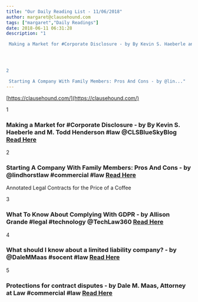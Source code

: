 ```yaml
---
title: "Our Daily Reading List - 11/06/2018"
author: margaret@clausehound.com
tags: ["margaret","Daily Readings"]
date: 2018-06-11 06:31:28
description: "1

 Making a Market for #Corporate Disclosure - by By Kevin S. Haeberle and M. Todd Henderson #law @CLSBlueSkyBlog Read Here

 


2

 Starting A Company With Family Members: Pros And Cons - by @lin..."
---
```


[https://clausehound.com/](https://clausehound.com/)

1

###  Making a Market for #Corporate Disclosure - by By Kevin S. Haeberle and M. Todd Henderson #law @CLSBlueSkyBlog [Read Here](http://clsbluesky.law.columbia.edu/2018/05/23/making-a-market-for-corporate-disclosure-2/)

 

2

###  Starting A Company With Family Members: Pros And Cons - by @lindhorstlaw #commercial #law [Read Here](http://www.lindhorstlaw.com/blog/2018/05/starting-a-company-with-family-members-pros-and-cons.shtml)

Annotated Legal Contracts
for the Price of a Coffee

3

###  What To Know About Complying With GDPR - by Allison Grande #legal #technology @TechLaw360 [Read Here](https://www.law360.com/technology/articles/1048839/what-to-know-about-complying-with-gdpr)

 

4

###  What should I know about a limited liability company? - by @DaleMMaas #socent #law [Read Here](https://www.dalemaasatty.com/blog/2018/06/what-should-i-know-about-a-limited-liability-company.shtml)

 

5

###  Protections for contract disputes - by Dale M. Maas, Attorney at Law #commercial #law [Read Here](https://www.dalemaasatty.com/blog/2018/05/protections-for-contract-disputes.shtml)

 